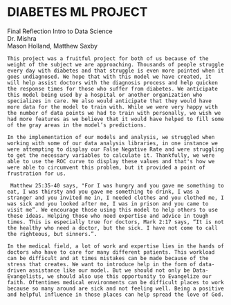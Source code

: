 <h1>DIABETES ML PROJECT</h1>


Final Reflection
Intro to Data Science  
Dr. Mishra  
Mason Holland, Matthew Saxby

	This project was a fruitful project for both of us because of the weight of the subject we are approaching. Thousands of people struggle every day with diabetes and that struggle is even more pointed when it goes undiagnosed. We hope that with this model we have created, it will help assist doctors with the diagnosis process and help quicken the response times for those who suffer from diabetes. We anticipate this model being used by a hospital or another organization who specializes in care. We also would anticipate that they would have more data for the model to train with. While we were very happy with the number of data points we had to train with personally, we wish we had more features as we believe that it would have helped to fill some of the gray areas in the model’s predictions.

	In the implementation of our models and analysis, we struggled when working with some of our data analysis libraries, in one instance we were attempting to display our False Negative Rate and were struggling to get the necessary variables to calculate it. Thankfully, we were able to use the ROC curve to display these values and that's how we were able to circumvent this problem, but it provided a point of frustration for us.

	 Matthew 25:35-40 says, "For I was hungry and you gave me something to eat, I was thirsty and you gave me something to drink, I was a stranger and you invited me in, I needed clothes and you clothed me, I was sick and you looked after me, I was in prison and you came to visit me”. We encourage those using this model to help others to use these ideas. Helping those who need expertise and advice in tough times. This is especially true for doctors, Mark 2:17 says, “It is not the healthy who need a doctor, but the sick. I have not come to call the righteous, but sinners.”.

	In the medical field, a lot of work and expertise lies in the hands of doctors who have to care for many different patients. This workload can be difficult and at times mistakes can be made because of the stress that creates. We want to introduce help in the form of data-driven assistance like our model. But we should not only be Data-Evangelists, we should also use this opportunity to Evangelize our faith. Oftentimes medical environments can be difficult places to work because so many around are sick and not feeling well. Being a positive and helpful influence in those places can help spread the love of God.  
